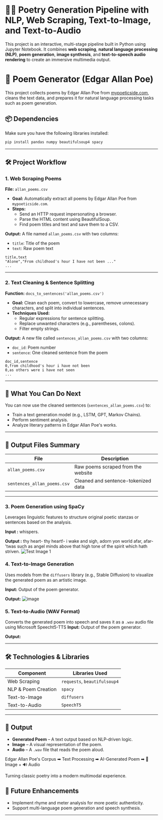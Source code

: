 # 🧠✨ Poetry Generation Pipeline with NLP, Web Scraping, Text-to-Image, and Text-to-Audio

This project is an interactive, multi-stage pipeline built in Python using Jupyter Notebook. It combines **web scraping**, **natural language processing (NLP)**, **poem generation**, **image synthesis**, and **text-to-speech audio rendering** to create an immersive multimedia output.

# 📝 Poem Generator (Edgar Allan Poe)
This project collects poems by Edgar Allan Poe from [mypoeticside.com](https://mypoeticside.com), cleans the text data, and prepares it for natural language processing tasks such as poem generation.

## 📦 Dependencies

Make sure you have the following libraries installed:

```bash
pip install pandas numpy beautifulsoup4 spacy
```

---

## 🛠️ Project Workflow

### 1. **Web Scraping Poems**

**File:** `allan_poems.csv`

- **Goal:** Automatically extract all poems by Edgar Allan Poe from `mypoeticside.com`.
- **Steps:**
  - Send an HTTP request impersonating a browser.
  - Parse the HTML content using BeautifulSoup.
  - Find poem titles and text and save them to a CSV.

**Output:**
A file named `allan_poems.csv` with two columns:
- `title`: Title of the poem
- `text`: Raw poem text

```csv
title,text
"Alone","From childhood's hour I have not been ..."
...
```
---

### 2. **Text Cleaning & Sentence Splitting**

**Function:** `docs_to_sentences('allan_poems.csv')`

- **Goal:** Clean each poem, convert to lowercase, remove unnecessary characters, and split into individual sentences.
- **Techniques Used:**
  - Regular expressions for sentence splitting.
  - Replace unwanted characters (e.g., parentheses, colons).
  - Filter empty strings.

**Output:**
A new file called `sentences_allan_poems.csv` with two columns:
- `doc_id`: Poem number
- `sentence`: One cleaned sentence from the poem

```csv
doc_id,sentence
0,from childhood's hour i have not been
0,as others were i have not seen
...
```

---

## 🧠 What You Can Do Next

You can now use the cleaned sentences (`sentences_allan_poems.csv`) to:
- Train a text generation model (e.g., LSTM, GPT, Markov Chains).
- Perform sentiment analysis.
- Analyze literary patterns in Edgar Allan Poe's works.

---


## 📁 Output Files Summary

| File                     | Description                                |
|--------------------------|--------------------------------------------|
| `allan_poems.csv`        | Raw poems scraped from the website         |
| `sentences_allan_poems.csv` | Cleaned and sentence-tokenized data        |

---

### 3. **Poem Generation using SpaCy**  
   Leverages linguistic features to structure original poetic stanzas or sentences based on the analysis.

   **Input :** whispers.
   
   **Output :**
   thy heart- thy heart!- i wake and sigh,
     adorn yon world afar, afar-
     'twas such as angel minds above
   that high tone of the spirit which hath striven.
      ![Test Image 1](https://github.com/user-attachments/assets/8fb67af6-214a-4f31-b79e-6a3265a80c3e)

### 4. **Text-to-Image Generation**  
   Uses models from the `diffusers` library (e.g., Stable Diffusion) to visualize the generated poem as an artistic image.

   **Input:** 
   Output of the poem generator.
   
   **Output:** 
   ![image](https://github.com/user-attachments/assets/3f1b5708-39cd-459b-836e-8dc8925f3033)

### 5. **Text-to-Audio (WAV Format)**  
   Converts the generated poem into speech and saves it as a `.wav` audio file using Microsoft Speecht5-TTS
   **Input:** 
   Output of the poem generator.
   
   **Output:**
   
---

## 🛠️ Technologies & Libraries

| Component            | Libraries Used                          |
|---------------------|------------------------------------------|
| Web Scraping        | `requests`, `beautifulsoup4`             |
| NLP & Poem Creation | `spacy`                                  |
| Text-to-Image       | `diffusers`                              |
| Text-to-Audio       | `SpeechT5`              |

---

## 📂 Output

- **Generated Poem** – A text output based on NLP-driven logic.
- **Image** – A visual representation of the poem.
- **Audio** – A `.wav` file that reads the poem aloud.

Edgar Allan Poe's Corpus ➡ Text Processing ➡ AI-Generated Poem ➡ 🎨 Image + 🔊 Audio

Turning classic poetry into a modern multimodal experience.

## 📌 Future Enhancements

- Implement rhyme and meter analysis for more poetic authenticity.
- Support multi-language poem generation and speech synthesis.

---


